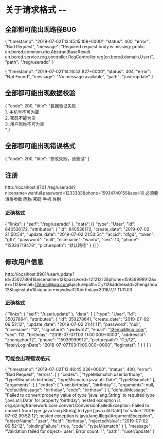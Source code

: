 # 关于请求格式 --

## 全部都可能出现路径BUG

{
    "timestamp": "2019-07-02T13:45:15.108+0000",
    "status": 400,
    "error": "Bad Request",
    "message": "Required request body is missing: public cn.bored.common.dto.AbstractBaseResult cn.bored.service.reg.controller.RegController.reg(cn.bored.domain.User)",
    "path": "/reg/useradd"
}



{
    "timestamp": "2019-07-02T14:16:52.927+0000",
    "status": 404,
    "error": "Not Found",
    "message": "No message available",
    "path": "/userupdate"
}

## 全部都可能出现数据校验

{
    "code": 200,
    "title": "数据验证失败：<br/>1. 手机号不可为空<br/>2. 密码不能为空<br/>3. 用户昵称不可为空<br/>"
}

## 全部都可能出现错误格式

{
    "code": 200,
    "title": "修改失败，请重试"
}

## 注册

http://localhost:8701            /reg/useradd?nicename=wanfu&password=1233333&phone=15934749155&sex=10
	必须要填得参数  			 昵称                        密码                         手机                             性别

### 正确格式

{
	"links": {
		"self": "/reg/useradd"
	},
	"data": [{
		"type": "User",
		"id": 840536172,
		"attributes": {
			"id": 840536172,
			"create_date": "2019-07-02 21:50:54",
			"update_date": "2019-07-02 21:50:54",
			"accid": "dfgd",
			"token": "gfh",
			"password": "null",
			"nicename": "wanfu",
			"sex": 10,
			"phone": "15934719478",
			"picturepath": "默认路径"
		}
	}]
}



## 修改用户信息

http://localhost:8901/user/update?id=350278641&nicename=12&password=12121212&phone=15939999912&sex=112&email=12email@qq.com&picturepath=C;//12&addressId=zhengzhou12&loginstat=1&signature=qwdwa12&birthday=2018/7/7 11:11:00 

### 正确格式

{
    "links": {
        "self": "/user/update"
    },
    "data": [
        {
            "type": "User",
            "id": 350278641,
            "attributes": {
                "id": 350278641,
                "create_date": "2019-07-02 09:52:12",
                "update_date": "2019-07-02 21:41:11",
                "password": "null",
                "nicename": "12",
                "signature": "qwdwa12",
                "email": "12email@qq.com",
                "sex": 112,
                "birthday": "2018-07-07T03:11:00.000+0000",
                "addressId": "zhengzhou12",
                "phone": "15939999912",
                "picturepath": "C;//12",
                "latelyLoginDate": "2018-07-07T03:11:00.000+0000",
                "loginstat": 1
            }
        }
    ]
}

### 可能会出现错误格式

{
    "timestamp": "2019-07-02T13:46:45.036+0000",
    "status": 400,
    "error": "Bad Request",
    "errors": [
        {
            "codes": [
                "typeMismatch.user.birthday",
                "typeMismatch.birthday",
                "typeMismatch.java.util.Date",
                "typeMismatch"
            ],
            "arguments": [
                {
                    "codes": [
                        "user.birthday",
                        "birthday"
                    ],
                    "arguments": null,
                    "defaultMessage": "birthday",
                    "code": "birthday"
                }
            ],
            "defaultMessage": "Failed to convert property value of type 'java.lang.String' to required type 'java.util.Date' for property 'birthday'; nested exception is org.springframework.core.convert.ConversionFailedException: Failed to convert from type [java.lang.String] to type [java.util.Date] for value '2019-07-02 09:52:12'; nested exception is java.lang.IllegalArgumentException",
            "objectName": "user",
            "field": "birthday",
            "rejectedValue": "2019-07-02 09:52:12",
            "bindingFailure": true,
            "code": "typeMismatch"
        }
    ],
    "message": "Validation failed for object='user'. Error count: 1",
    "path": "/user/update"
}
